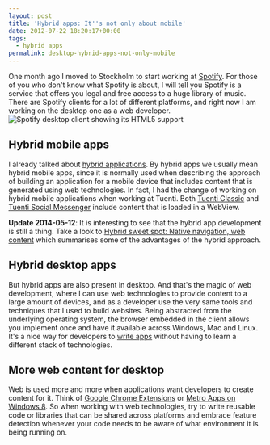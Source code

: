 ```yaml
---
layout: post
title: 'Hybrid apps: It''s not only about mobile'
date: 2012-07-22 18:20:17+00:00
tags:
  - hybrid apps
permalink: desktop-hybrid-apps-not-only-mobile
---
```


One month ago I moved to Stockholm to start working at [Spotify](http://www.spotify.com). For those of you who don't know what Spotify is about, I will tell you Spotify is a service that offers you legal and free access to a huge library of music. There are Spotify clients for a lot of different platforms, and right now I am working on the desktop one as a web developer.
![Spotify desktop client showing its HTML5 support](/assets/images/posts/spotify-apps-html5.jpg)

<!-- more -->
## Hybrid mobile apps

I already talked about [hybrid applications](/developing-mobile-webapp-first/#hybrid). By hybrid apps we usually mean hybrid mobile apps, since it is normally used when describing the approach of building an application for a mobile device that includes content that is generated using web technologies. In fact, I had the change of working on hybrid mobile applications when working at Tuenti. Both [Tuenti Classic](https://play.google.com/store/apps/details?id=com.tuenti.android.client) and [Tuenti Social Messenger](https://play.google.com/store/apps/details?id=com.tuenti.messenger) include content that is loaded in a WebView.

**Update 2014-05-12**: It is interesting to see that the hybrid app development is still a thing. Take a look to [Hybrid sweet spot: Native navigation, web content](http://signalvnoise.com/posts/3743-hybrid-sweet-spot-native-navigation-web-content) which summarises some of the advantages of the hybrid approach.

## Hybrid desktop apps

But hybrid apps are also present in desktop. And that's the magic of web development, where I can use web technologies to provide content to a large amount of devices, and as a developer use the very same tools and techniques that I used to build websites. Being abstracted from the underlying operating system, the browser embedded in the client allows you implement once and have it available across Windows, Mac and Linux. It's a nice way for developers to [write apps](https://developer.spotify.com/technologies/apps/) without having to learn a different stack of technologies.

## More web content for desktop

Web is used more and more when applications want developers to create content for it. Think of [Google Chrome Extensions](https://chrome.google.com/webstore/category/extensions) or [Metro Apps on Windows 8](http://channel9.msdn.com/Events/BUILD/BUILD2011/APP-162T). So when working with web technologies, try to write reusable code or libraries that can be shared across platforms and embrace feature detection whenever your code needs to be aware of what environment it is being running on.
